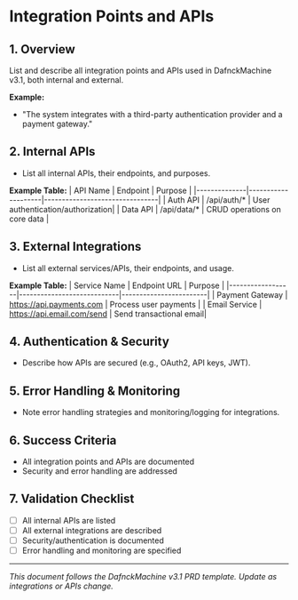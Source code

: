 # Integration Points and APIs

## 1. Overview
List and describe all integration points and APIs used in DafnckMachine v3.1, both internal and external.

**Example:**
- "The system integrates with a third-party authentication provider and a payment gateway."

## 2. Internal APIs
- List all internal APIs, their endpoints, and purposes.

**Example Table:**
| API Name      | Endpoint           | Purpose                        |
|--------------|--------------------|--------------------------------|
| Auth API     | /api/auth/*        | User authentication/authorization|
| Data API     | /api/data/*        | CRUD operations on core data   |

## 3. External Integrations
- List all external services/APIs, their endpoints, and usage.

**Example Table:**
| Service Name      | Endpoint URL                | Purpose                |
|------------------|----------------------------|------------------------|
| Payment Gateway  | https://api.payments.com    | Process user payments  |
| Email Service    | https://api.email.com/send  | Send transactional email|

## 4. Authentication & Security
- Describe how APIs are secured (e.g., OAuth2, API keys, JWT).

## 5. Error Handling & Monitoring
- Note error handling strategies and monitoring/logging for integrations.

## 6. Success Criteria
- All integration points and APIs are documented
- Security and error handling are addressed

## 7. Validation Checklist
- [ ] All internal APIs are listed
- [ ] All external integrations are described
- [ ] Security/authentication is documented
- [ ] Error handling and monitoring are specified

---
*This document follows the DafnckMachine v3.1 PRD template. Update as integrations or APIs change.* 